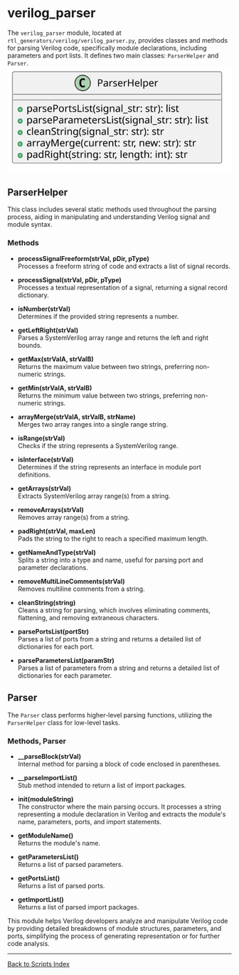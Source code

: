 # verilog_parser

The `verilog_parser` module, located at `rtl_generators/verilog/verilog_parser.py`, provides classes and methods for parsing Verilog code, specifically module declarations, including parameters and port lists. It defines two main classes: `ParserHelper` and `Parser`.
![Verilog Parser Helper UML](../../images_scripts_uml/verilog_ParserHelperTop.svg)

## ParserHelper

This class includes several static methods used throughout the parsing process, aiding in manipulating and understanding Verilog signal and module syntax.

### Methods

- **processSignalFreeform(strVal, pDir, pType)**  
  Processes a freeform string of code and extracts a list of signal records.

- **processSignal(strVal, pDir, pType)**  
  Processes a textual representation of a signal, returning a signal record dictionary.

- **isNumber(strVal)**  
  Determines if the provided string represents a number.

- **getLeftRight(strVal)**  
  Parses a SystemVerilog array range and returns the left and right bounds.

- **getMax(strValA, strValB)**  
  Returns the maximum value between two strings, preferring non-numeric strings.

- **getMin(strValA, strValB)**  
  Returns the minimum value between two strings, preferring non-numeric strings.

- **arrayMerge(strValA, strValB, strName)**  
  Merges two array ranges into a single range string.

- **isRange(strVal)**  
  Checks if the string represents a SystemVerilog range.

- **isInterface(strVal)**  
  Determines if the string represents an interface in module port definitions.

- **getArrays(strVal)**  
  Extracts SystemVerilog array range(s) from a string.

- **removeArrays(strVal)**  
  Removes array range(s) from a string.

- **padRight(strVal, maxLen)**  
  Pads the string to the right to reach a specified maximum length.

- **getNameAndType(strVal)**  
  Splits a string into a type and name, useful for parsing port and parameter declarations.

- **removeMultiLineComments(strVal)**  
  Removes multiline comments from a string.

- **cleanString(string)**  
  Cleans a string for parsing, which involves eliminating comments, flattening, and removing extraneous characters.

- **parsePortsList(portStr)**  
  Parses a list of ports from a string and returns a detailed list of dictionaries for each port.

- **parseParametersList(paramStr)**  
  Parses a list of parameters from a string and returns a detailed list of dictionaries for each parameter.

## Parser

The `Parser` class performs higher-level parsing functions, utilizing the `ParserHelper` class for low-level tasks.

### Methods, Parser

- **__parseBlock(strVal)**  
  Internal method for parsing a block of code enclosed in parentheses.

- **__parseImportList()**  
  Stub method intended to return a list of import packages.

- **__init__(moduleString)**  
  The constructor where the main parsing occurs. It processes a string representing a module declaration in Verilog and extracts the module's name, parameters, ports, and import statements.

- **getModuleName()**  
  Returns the module's name.

- **getParametersList()**  
  Returns a list of parsed parameters.

- **getPortsList()**  
  Returns a list of parsed ports.

- **getImportList()**  
  Returns a list of parsed import packages.

This module helps Verilog developers analyze and manipulate Verilog code by providing detailed breakdowns of module structures, parameters, and ports, simplifying the process of generating representation or for further code analysis.

---

[Back to Scripts Index](index.md)
